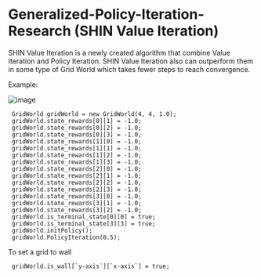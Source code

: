 # Generalized-Policy-Iteration-Research (SHIN Value Iteration)
SHIN Value Iteration is a newly created algorithm that combine Value Iteration and Policy Iteration. SHIN Value Iteration also can outperform them in some type of Grid World which takes fewer steps to reach convergence.


Example:

![image](https://user-images.githubusercontent.com/68285002/196347919-efad9070-4ed3-4344-b71d-a9b6bda22b89.png)

     GridWorld gridWorld = new GridWorld(4, 4, 1.0);
     gridWorld.state_rewards[0][1] = -1.0;
     gridWorld.state_rewards[0][2] = -1.0;
     gridWorld.state_rewards[0][3] = -1.0;
     gridWorld.state_rewards[1][0] = -1.0;
     gridWorld.state_rewards[1][1] = -1.0;
     gridWorld.state_rewards[1][2] = -1.0;
     gridWorld.state_rewards[1][3] = -1.0;
     gridWorld.state_rewards[2][0] = -1.0;
     gridWorld.state_rewards[2][1] = -1.0;
     gridWorld.state_rewards[2][2] = -1.0;
     gridWorld.state_rewards[2][3] = -1.0;
     gridWorld.state_rewards[3][0] = -1.0;
     gridWorld.state_rewards[3][1] = -1.0;
     gridWorld.state_rewards[3][2] = -1.0;
     gridWorld.is_terminal_state[0][0] = true;
     gridWorld.is_terminal_state[3][3] = true;
     gridWorld.initPolicy();
     gridWorld.PolicyIteration(0.5);

To set a grid to wall

     gridWorld.is_wall[`y-axis`][`x-axis`] = true;
